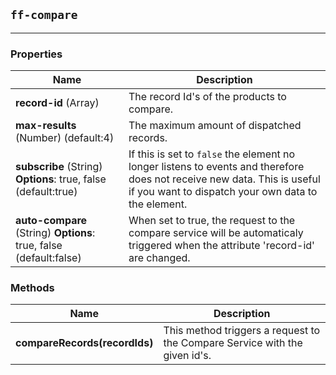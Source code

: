 ## `ff-compare`
___
### Properties
| Name | Description |
| ---- | ----------- |
|**record-id** (Array) |The record Id's of the products to compare.|
|**max-results** (Number) (default:4)|The maximum amount of dispatched records.|
|**subscribe** (String) **Options**: true, false (default:true)| If this is set to `false` the element no longer listens to events and therefore does not receive new data. This is useful if you want to dispatch your own data to the element.|
|**auto-compare** (String) **Options**: true, false (default:false)|When set to true, the request to the compare service will be automaticaly triggered when the attribute 'record-id' are changed.|

### Methods
| Name | Description |
| ---- | ----------- |
|**compareRecords(recordIds)**|This method triggers a request to the Compare Service with the given id's.|